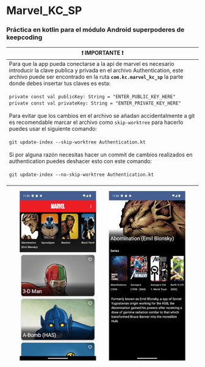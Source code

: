 # Marvel_KC_SP
### Práctica en kotlin para el módulo Android superpoderes de keepcoding

| :exclamation:  IMPORTANTE :exclamation: |
|-----------------------------------------|
| Para que la app pueda conectarse a la api de marvel es necesario introducir la clave publica y privada en el archivo Authentication, este archivo puede ser encontrado en la ruta **`com.kc.marvel_kc_sp`** la parte donde debes insertar tus claves es esta:<br><br>`private const val publicKey: String = "ENTER_PUBLIC_KEY_HERE"`<br>`private const val privateKey: String = "ENTER_PRIVATE_KEY_HERE"` <br><br>Para evitar que los cambios en el archivo se añadan accidentalmente a git es recomendable marcar el archivo como `skip-worktree` para hacerlo puedes usar el siguiente comando:<br><br>`git update-index --skip-worktree Authentication.kt`<br><br> Si por alguna razón necesitas hacer un commit de cambios realizados en authentication puedes deshacer esto con este comando:<br><br>`git update-index --no-skip-worktree Authentication.kt`<br><br>|

<p style="display:flex;justify-content:space-evenly">
  <img src="/preview_images/img1.png" width="200" />
  <img src="/preview_images/img2.png" width="200" /> 
</p>
